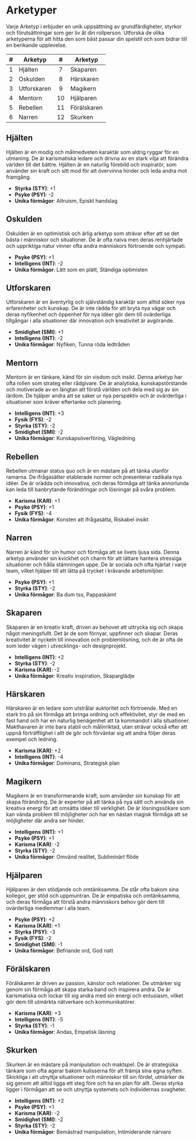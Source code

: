 # Arketyper

Varje Arketyp i erbjuder en unik uppsättning av grundfärdigheter, styrkor och förutsättningar som ger liv åt din rollperson. Utforska de olika arketyperna för att hitta den som bäst passar din spelstil och som bidrar till en berikande upplevelse.

| **#** | **Arketyp** | **#** | **Arketyp** |
|:----------------:|----------------------|:----------------:|----------------------|
| 1       | Hjälten     | 7       | Skaparen    |
| 2       | Oskulden    | 8       | Härskaren   |
| 3       | Utforskaren | 9       | Magikern    |
| 4       | Mentorn     | 10      | Hjälparen   |
| 5       | Rebellen    | 11      | Förälskaren |
| 6       | Narren      | 12      | Skurken     |


## Hjälten

Hjälten är en modig och målmedveten karaktär som aldrig ryggar för en utmaning. De är karismatiska ledare och drivna av en stark vilja att förändra världen till det bättre. Hjälten är en naturlig förebild och inspiratör, som använder sin kraft och sitt mod för att övervinna hinder och leda andra mot framgång.

- **Styrka (STY)**: +1
- **Psyke (PSY)**: -2
- **Unika förmågor**: Altruism, Episkt handslag

## Oskulden

Oskulden är en optimistisk och ärlig arketyp som strävar efter att se det bästa i människor och situationer. De är ofta naiva men deras renhjärtade och uppriktiga natur vinner ofta andra människors förtroende och sympati.

- **Psyke (PSY)**: +1
- **Intelligens (INT)**: -2
- **Unika förmågor**: Lätt som en plätt, Ständiga optimisten

## Utforskaren

Utforskaren är en äventyrlig och självständig karaktär som alltid söker nya erfarenheter och kunskap. De är inte rädda för att bryta nya vägar och deras nyfikenhet och öppenhet för nya idéer gör dem till ovärderliga tillgångar i alla situationer där innovation och kreativitet är avgörande.

- **Smidighet (SMI)**: +1
- **Intelligens (INT)**: -2
- **Unika förmågor**: Nyfiken, Tunna röda ledtråden

## Mentorn

Mentorn är en tänkare, känd för sin visdom och insikt. Denna arketyp har ofta rollen som strateg eller rådgivare. De är analytiska, kunskapstörstande och motiverade av en längtan att förstå världen och dela med sig av sin lärdom. De hjälper andra att se saker ur nya perspektiv och är ovärderliga i situationer som kräver eftertanke och planering.

- **Intelligens (INT)**: +3
- **Fysik (FYS)**: -2
- **Styrka (STY)**: -2
- **Smidighet (SMI)**: -2
- **Unika förmågor**: Kunskapsöverföring, Vägledning

## Rebellen

Rebellen utmanar status quo och är en mästare på att tänka utanför ramarna. De ifrågasätter etablerade normer och presenterar radikala nya idéer. De är orädda och innovativa, och deras förmåga att tänka annorlunda kan leda till banbrytande förändringar och lösningar på svåra problem.

- **Karisma (KAR)**: +1
- **Psyke (PSY)**: +1
- **Fysik (FYS)**: -4
- **Unika förmågor**: Konsten att ifrågasätta, Riskabel insikt

## Narren

Narren är känd för sin humor och förmåga att se livets ljusa sida. Denna arketyp använder sin kvickhet och charm för att lättare hantera stressiga situationer och hålla stämningen uppe. De är sociala och ofta hjärtat i varje team, vilket hjälper till att lätta på trycket i krävande arbetsmiljöer.

- **Psyke (PSY)**: +1
- **Styrka (STY)**: -2
- **Unika förmågor**: Ba dum tss, Pappaskämt

## Skaparen

Skaparen är en kreativ kraft, driven av behovet att uttrycka sig och skapa något meningsfullt. Det är de som förnyar, uppfinner och skapar. Deras kreativitet är nyckeln till innovation och problemlösning, och de är ofta de som leder vägen i utvecklings- och designprojekt.

- **Intelligens (INT)**: +2
- **Styrka (STY)**: -2
- **Karisma (KAR)**: -2
- **Unika förmågor**: Kreativ inspiration, Skaparglädje

## Härskaren

Härskaren är en ledare som utstrålar auktoritet och förtroende. Med en stark tro på sin förmåga att bringa ordning och effektivitet, styr de med en fast hand och har en naturlig benägenhet att ta kommandot i alla situationer. Makthavaren är inte bara stabil och målinriktad, utan strävar också efter att uppnå förträfflighet i allt de gör och förväntar sig att andra följer deras exempel och ledning.

- **Karisma (KAR)**: +2
- **Intelligens (INT)**: -4
- **Unika förmågor**: Dominans, Strategisk plan

## Magikern

Magikern är en transformerande kraft, som använder sin kunskap för att skapa förändring. De är experter på att tänka på nya sätt och använda sin kreativa energi för att omsätta idéer till verklighet. De är lösningssökare som kan vända problem till möjligheter och har en nästan magisk förmåga att se möjligheter där andra ser hinder.

- **Intelligens (INT)**: +1
- **Psyke (PSY)**: +1
- **Karisma (KAR)**: -2
- **Styrka (STY)**: -2
- **Unika förmågor**: Omvänd realitet, Subliminärt flöde

## Hjälparen

Hjälparen är den stödjande och omtänksamma. De står ofta bakom sina kollegor, ger stöd och uppmuntran. De är empatiska och omtänksamma, och deras förmåga att förstå andra människors behov gör dem till ovärderliga medlemmar i alla team.

- **Psyke (PSY)**: +2
- **Karisma (KAR)**: +1
- **Styrka (PSY)**: -3
- **Fysik (FYS)**: -2
- **Smidighet (SMI)**: -1
- **Unika förmågor**: Befriande ord, God natt

## Förälskaren

Förälskaren är driven av passion, känslor och relationer. De utmärker sig genom sin förmåga att skapa starka band och inspirera andra. De är karismatiska och lockar till sig andra med sin energi och entusiasm, vilket gör dem till utmärkta nätverkare och kommunikatörer.

- **Karisma (KAR)**: +3
- **Intelligens (INT)**: -5
- **Styrka (STY)**: -1
- **Unika förmågor**: Andas, Empatisk läsning

## Skurken

Skurken är en mästare på manipulation och maktspel. De är strategiska tänkare som ofta agerar bakom kulisserna för att främja sina egna syften. Skickliga i att utnyttja situationer och människor till sin fördel, utmärker de sig genom att alltid ligga ett steg före och ha en plan för allt. Deras styrka ligger i förmågan att se och utnyttja systemets och individernas svagheter.

- **Intelligens (INT)**: +2
- **Psyke (PSY)**: +1
- **Karisma (KAR)**: -2
- **Smidighet (SMI)**: -2
- **Styrka (STY)**: -2
- **Unika förmågor**: Bemästrad manipulation, Intimiderande närvaro


